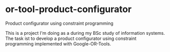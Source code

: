 # or-tool-product-configurator
Product configurator using constraint programming

This is a project I'm doing as a during my BSc study of information systems. The task ist to develop a product 
configurator using constraint programming implemented with Google-OR-Tools.

